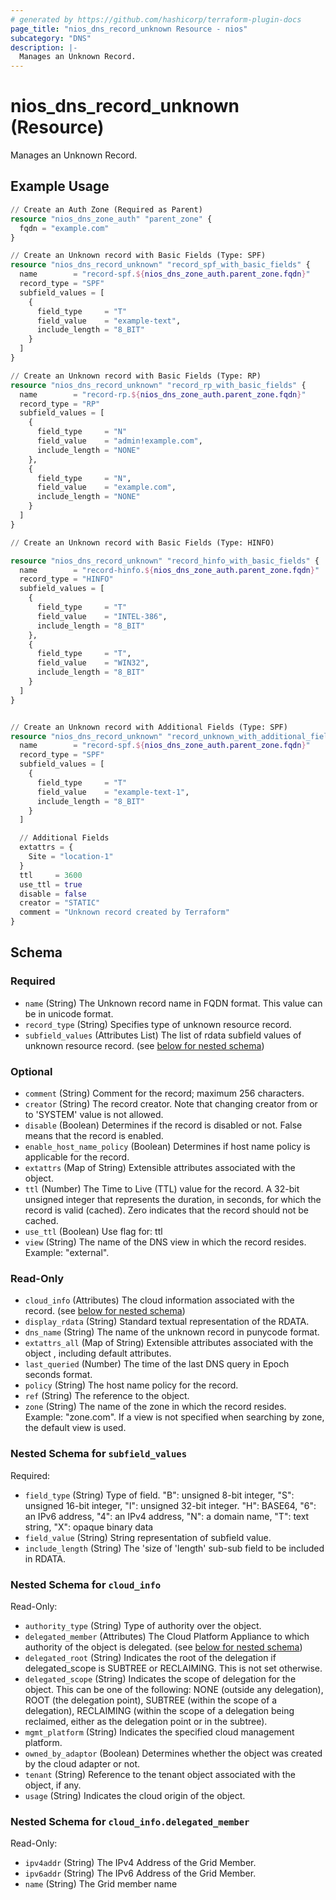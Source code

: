 ```yaml
---
# generated by https://github.com/hashicorp/terraform-plugin-docs
page_title: "nios_dns_record_unknown Resource - nios"
subcategory: "DNS"
description: |-
  Manages an Unknown Record.
---
```


# nios_dns_record_unknown (Resource)

Manages an Unknown Record.

## Example Usage

```terraform
// Create an Auth Zone (Required as Parent)
resource "nios_dns_zone_auth" "parent_zone" {
  fqdn = "example.com"
}

// Create an Unknown record with Basic Fields (Type: SPF)
resource "nios_dns_record_unknown" "record_spf_with_basic_fields" {
  name        = "record-spf.${nios_dns_zone_auth.parent_zone.fqdn}"
  record_type = "SPF"
  subfield_values = [
    {
      field_type     = "T"
      field_value    = "example-text",
      include_length = "8_BIT"
    }
  ]
}

// Create an Unknown record with Basic Fields (Type: RP)
resource "nios_dns_record_unknown" "record_rp_with_basic_fields" {
  name        = "record-rp.${nios_dns_zone_auth.parent_zone.fqdn}"
  record_type = "RP"
  subfield_values = [
    {
      field_type     = "N"
      field_value    = "admin!example.com",
      include_length = "NONE"
    },
    {
      field_type     = "N",
      field_value    = "example.com",
      include_length = "NONE"
    }
  ]
}

// Create an Unknown record with Basic Fields (Type: HINFO)

resource "nios_dns_record_unknown" "record_hinfo_with_basic_fields" {
  name        = "record-hinfo.${nios_dns_zone_auth.parent_zone.fqdn}"
  record_type = "HINFO"
  subfield_values = [
    {
      field_type     = "T"
      field_value    = "INTEL-386",
      include_length = "8_BIT"
    },
    {
      field_type     = "T",
      field_value    = "WIN32",
      include_length = "8_BIT"
    }
  ]
}


// Create an Unknown record with Additional Fields (Type: SPF)
resource "nios_dns_record_unknown" "record_unknown_with_additional_fields" {
  name        = "record-spf.${nios_dns_zone_auth.parent_zone.fqdn}"
  record_type = "SPF"
  subfield_values = [
    {
      field_type     = "T"
      field_value    = "example-text-1",
      include_length = "8_BIT"
    }
  ]

  // Additional Fields
  extattrs = {
    Site = "location-1"
  }
  ttl     = 3600
  use_ttl = true
  disable = false
  creator = "STATIC"
  comment = "Unknown record created by Terraform"
}
```

<!-- schema generated by tfplugindocs -->
## Schema

### Required

- `name` (String) The Unknown record name in FQDN format. This value can be in unicode format.
- `record_type` (String) Specifies type of unknown resource record.
- `subfield_values` (Attributes List) The list of rdata subfield values of unknown resource record. (see [below for nested schema](#nestedatt--subfield_values))

### Optional

- `comment` (String) Comment for the record; maximum 256 characters.
- `creator` (String) The record creator. Note that changing creator from or to 'SYSTEM' value is not allowed.
- `disable` (Boolean) Determines if the record is disabled or not. False means that the record is enabled.
- `enable_host_name_policy` (Boolean) Determines if host name policy is applicable for the record.
- `extattrs` (Map of String) Extensible attributes associated with the object.
- `ttl` (Number) The Time to Live (TTL) value for the record. A 32-bit unsigned integer that represents the duration, in seconds, for which the record is valid (cached). Zero indicates that the record should not be cached.
- `use_ttl` (Boolean) Use flag for: ttl
- `view` (String) The name of the DNS view in which the record resides. Example: "external".

### Read-Only

- `cloud_info` (Attributes) The cloud information associated with the record. (see [below for nested schema](#nestedatt--cloud_info))
- `display_rdata` (String) Standard textual representation of the RDATA.
- `dns_name` (String) The name of the unknown record in punycode format.
- `extattrs_all` (Map of String) Extensible attributes associated with the object , including default attributes.
- `last_queried` (Number) The time of the last DNS query in Epoch seconds format.
- `policy` (String) The host name policy for the record.
- `ref` (String) The reference to the object.
- `zone` (String) The name of the zone in which the record resides. Example: "zone.com". If a view is not specified when searching by zone, the default view is used.

<a id="nestedatt--subfield_values"></a>
### Nested Schema for `subfield_values`

Required:

- `field_type` (String) Type of field. "B": unsigned 8-bit integer, "S": unsigned 16-bit integer, "I": unsigned 32-bit integer. "H": BASE64, "6": an IPv6 address, "4": an IPv4 address, "N": a domain name, "T": text string, "X": opaque binary data
- `field_value` (String) String representation of subfield value.
- `include_length` (String) The 'size of 'length' sub-sub field to be included in RDATA.


<a id="nestedatt--cloud_info"></a>
### Nested Schema for `cloud_info`

Read-Only:

- `authority_type` (String) Type of authority over the object.
- `delegated_member` (Attributes) The Cloud Platform Appliance to which authority of the object is delegated. (see [below for nested schema](#nestedatt--cloud_info--delegated_member))
- `delegated_root` (String) Indicates the root of the delegation if delegated_scope is SUBTREE or RECLAIMING. This is not set otherwise.
- `delegated_scope` (String) Indicates the scope of delegation for the object. This can be one of the following: NONE (outside any delegation), ROOT (the delegation point), SUBTREE (within the scope of a delegation), RECLAIMING (within the scope of a delegation being reclaimed, either as the delegation point or in the subtree).
- `mgmt_platform` (String) Indicates the specified cloud management platform.
- `owned_by_adaptor` (Boolean) Determines whether the object was created by the cloud adapter or not.
- `tenant` (String) Reference to the tenant object associated with the object, if any.
- `usage` (String) Indicates the cloud origin of the object.

<a id="nestedatt--cloud_info--delegated_member"></a>
### Nested Schema for `cloud_info.delegated_member`

Read-Only:

- `ipv4addr` (String) The IPv4 Address of the Grid Member.
- `ipv6addr` (String) The IPv6 Address of the Grid Member.
- `name` (String) The Grid member name
